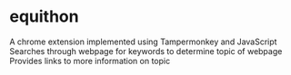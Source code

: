 # equithon

A chrome extension implemented using Tampermonkey and JavaScript
Searches through webpage for keywords to determine topic of webpage
Provides links to more information on topic
